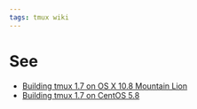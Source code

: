 ```yaml
---
tags: tmux wiki
---
```


# See

-   [Building tmux 1.7 on OS X 10.8 Mountain Lion](/wiki/Building_tmux_1.7_on_OS_X_10.8_Mountain_Lion)
-   [Building tmux 1.7 on CentOS 5.8](/wiki/Building_tmux_1.7_on_CentOS_5.8)
